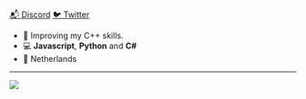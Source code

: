 [📬 Discord](https://www.discord.com/users/706262422251634809)
[🐦 Twitter](https://twitter.com/H1m3ji)

- 🌱 Improving my C++ skills.
- 💻 **Javascript**, **Python** and **C#**
- 📌 Netherlands

---

![](https://github-readme-stats.vercel.app/api/top-langs/?username=h1meji&layout=compact&count_private=true&langs_count=8&hide_border=true&theme=midnight-purple)
